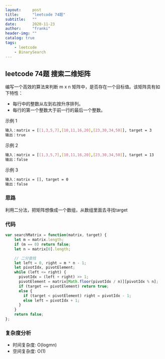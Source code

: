 ```yaml
---
layout:     post
title:      "leetcode 74题"
subtitle:   ""
date:       2020-11-23
author:     "franki"
header-img: ""
catalog: true
tags:
    - leetcode
    - BinarySearch
---
```


## leetcode 74题 搜索二维矩阵

编写一个高效的算法来判断 m x n 矩阵中，是否存在一个目标值。该矩阵具有如下特性：

- 每行中的整数从左到右按升序排列。
- 每行的第一个整数大于前一行的最后一个整数。

示例 1

```bash
输入：matrix = [[1,3,5,7],[10,11,16,20],[23,30,34,50]], target = 3
输出：true
```

示例 2

```bash
输入：matrix = [[1,3,5,7],[10,11,16,20],[23,30,34,50]], target = 13
输出：false
```

示例 3

```bash
输入：matrix = [], target = 0
输出：false
```

### 思路

利用二分法，把矩阵想像成一个数组，从数组里面去寻找target

### 代码

```js
var searchMatrix = function(matrix, target) {
    let m = matrix.length;
    if (m == 0) return false;
    let n = matrix[0].length;

    // 二分查找
    let left = 0, right = m * n - 1;
    let pivotIdx, pivotElement;
    while (left <= right) {
      pivotIdx = (left + right) >> 1;
      pivotElement = matrix[Math.floor(pivotIdx / n)][pivotIdx % n];
      if (target == pivotElement) return true;
      else {
        if (target < pivotElement) right = pivotIdx - 1;
        else left = pivotIdx + 1;
      }
    }
    return false;
};
```

### 复杂度分析

- 时间复杂度: O(logmn)
- 空间复杂度: O(1)
